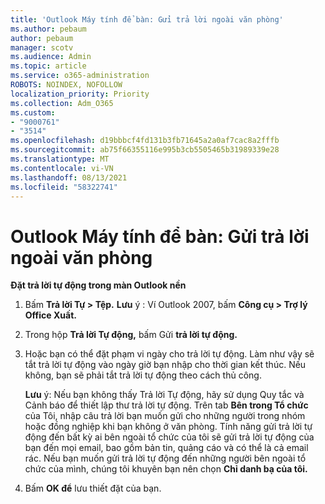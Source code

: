 ```yaml
---
title: 'Outlook Máy tính để bàn: Gửi trả lời ngoài văn phòng'
ms.author: pebaum
author: pebaum
manager: scotv
ms.audience: Admin
ms.topic: article
ms.service: o365-administration
ROBOTS: NOINDEX, NOFOLLOW
localization_priority: Priority
ms.collection: Adm_O365
ms.custom:
- "9000761"
- "3514"
ms.openlocfilehash: d19bbbcf4fd131b3fb71645a2a0af7cac8a2fffb
ms.sourcegitcommit: ab75f66355116e995b3cb5505465b31989339e28
ms.translationtype: MT
ms.contentlocale: vi-VN
ms.lasthandoff: 08/13/2021
ms.locfileid: "58322741"
---
```

# <a name="outlook-desktop-send-out-of-office-replies"></a>Outlook Máy tính để bàn: Gửi trả lời ngoài văn phòng

**Đặt trả lời tự động trong màn Outlook nền**

1. Bấm **Trả lời Tự > Tệp.** 
    **Lưu** ý : Ví Outlook 2007, bấm **Công cụ > Trợ lý Office Xuất.**

2. Trong hộp **Trả lời Tự động,** bấm Gửi **trả lời tự động.**

3. Hoặc bạn có thể đặt phạm vi ngày cho trả lời tự động. Làm như vậy sẽ tắt trả lời tự động vào ngày giờ bạn nhập cho thời gian kết thúc. Nếu không, bạn sẽ phải tắt trả lời tự động theo cách thủ công.

    **Lưu** ý: Nếu bạn không thấy  Trả lời Tự động, hãy sử dụng Quy tắc và Cảnh báo để thiết lập thư trả lời tự động. Trên tab **Bên trong Tổ chức** của Tôi, nhập câu trả lời bạn muốn gửi cho những người trong nhóm hoặc đồng nghiệp khi bạn không ở văn phòng. Tính năng gửi  trả lời tự động đến bất kỳ ai bên ngoài tổ chức của tôi sẽ gửi trả lời tự động của bạn đến mọi email, bao gồm bản tin, quảng cáo và có thể là cả email rác. Nếu bạn muốn gửi trả lời tự động đến những người bên ngoài tổ chức của mình, chúng tôi khuyên bạn nên chọn **Chỉ danh bạ của tôi.**

4. Bấm **OK để** lưu thiết đặt của bạn.
